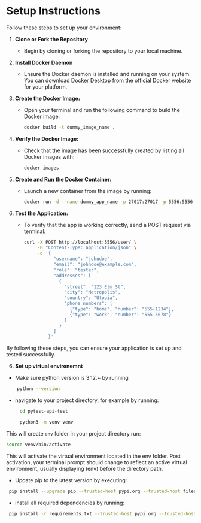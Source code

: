 # Setup Instructions

Follow these steps to set up your environment:

1. **Clone or Fork the Repository**
   - Begin by cloning or forking the repository to your local machine.

2. **Install Docker Daemon**
   - Ensure the Docker daemon is installed and running on your system. You can download Docker Desktop from the official Docker website for your platform.

3. **Create the Docker Image:**
   - Open your terminal and run the following command to build the Docker image:
     ```sh
     docker build -t dummy_image_name .
     ```

4. **Verify the Docker Image:**
   - Check that the image has been successfully created by listing all Docker images with:
     ```sh
     docker images
     ```

5. **Create and Run the Docker Container:**
   - Launch a new container from the image by running:
     ```sh
     docker run -d --name dummy_app_name -p 27017:27017 -p 5556:5556 dummy_image_name
     ```

6. **Test the Application:**
   - To verify that the app is working correctly, send a POST request via terminal:
     ```sh
     curl -X POST http://localhost:5556/user/ \
          -H "Content-Type: application/json" \
          -d '{
                "username": "johndoe",
                "email": "johndoe@example.com",
                "role": "tester",
                "addresses": [
                  {
                    "street": "123 Elm St",
                    "city": "Metropolis",
                    "country": "Utopia",
                    "phone_numbers": [
                      {"type": "home", "number": "555-1234"},
                      {"type": "work", "number": "555-5678"}
                    ]
                  }
                ]
              }'
     ```

By following these steps, you can ensure your application is set up and tested successfully.

6. **Set up virtual environemnt**

- Make sure python version is 3.12.~ by running
 ```sh
     python --version
 ```
- navigate to your project directory, for example by running:
```sh
     cd pytest-api-test
```

```sh
     python3 -m venv venv
```
This will create `env` folder in your project directory run: 
```sh
source venv/bin/activate
```
This will activate the virtual environment located in the env folder. Post activation, your terminal prompt should change to reflect an active virtual environment, usually displaying (env) before the directory path. 

- Update pip to the latest version by executing:
```sh
 pip install --upgrade pip --trusted-host pypi.org --trusted-host files.pythonhosted.org
```
- install all required dependencies by running: 
```sh
 pip install -r requirements.txt --trusted-host pypi.org --trusted-host files.pythonhosted.org
```
